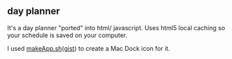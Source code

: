 ## day planner

It's a day planner "ported" into html/ javascript.
Uses html5 local caching so your schedule is saved on your computer. 

I used [makeApp.sh](https://www.lessannoyingcrm.com/blog/2010/08/149/Create+application+shortcuts+in+Google+Chrome+on+a+Mac)([gist](https://gist.github.com/demonbane/1065791)) to create a Mac Dock icon for it.